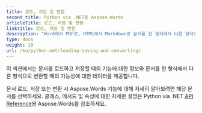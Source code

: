 ```yaml
---
title: 로드, 저장 및 변환
second_title: Python via .NET용 Aspose.Words
articleTitle: 로드, 저장 및 변환
linktitle: 로드, 저장 및 변환
description: "Word에서 PDF로, HTML에서 Markdown로 문서를 한 형식에서 다른 형식으로 변환하는 방법과 Python를 사용하여 문서를 로드하고 저장하는 방법."
type: docs
weight: 10
url: /ko/python-net/loading-saving-and-converting/
---
```


이 섹션에서는 문서를 로드하고 저장할 때의 기능에 대한 정보와 문서를 한 형식에서 다른 형식으로 변환할 때의 가능성에 대한 데이터를 제공합니다.

문서 로드, 저장 또는 변환 시 Aspose.Words 기능에 대해 자세히 알아보려면 해당 문서를 선택하세요. 클래스, 메서드 및 속성에 대한 자세한 설명은 Python via .NET [API Reference](https://reference.aspose.com/words/python-net/)용 Aspose.Words를 참조하세요.
